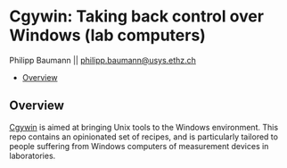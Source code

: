 Cgywin: Taking back control over Windows (lab computers)
================
Philipp Baumann || <philipp.baumann@usys.ethz.ch>

-   [Overview](#overview)

Overview
--------

[Cgywin](https://cygwin.com/) is aimed at bringing Unix tools to the Windows environment. This repo contains an opinionated set of recipes, and is particularly tailored to people suffering from Windows computers of measurement devices in laboratories.
